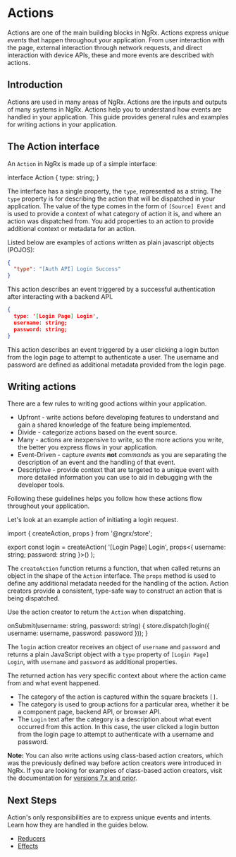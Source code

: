 # Actions

Actions are one of the main building blocks in NgRx. Actions express _unique events_ that happen throughout your application. From user interaction with the page, external interaction through network requests, and direct interaction with device APIs, these and more events are described with actions.

## Introduction

Actions are used in many areas of NgRx. Actions are the inputs and outputs of many systems in NgRx. Actions help you to understand how events are handled in your application. This guide provides general rules and examples for writing actions in your application.

## The Action interface

An `Action` in NgRx is made up of a simple interface:

<code-example header="Action Interface">
interface Action {
  type: string;
}
</code-example>

The interface has a single property, the `type`, represented as a string. The `type` property is for describing the action that will be dispatched in your application. The value of the type comes in the form of `[Source] Event` and is used to provide a context of what category of action it is, and where an action was dispatched from. You add properties to an action to provide additional context or metadata for an action.

Listed below are examples of actions written as plain javascript objects (POJOS):

```json
{
  "type": "[Auth API] Login Success"
}
```

This action describes an event triggered by a successful authentication after interacting with a backend API.

```json
{
  type: '[Login Page] Login',
  username: string;
  password: string;
}
```

This action describes an event triggered by a user clicking a login button from the login page to attempt to authenticate a user. The username and password are defined as additional metadata provided from the login page.

## Writing actions

There are a few rules to writing good actions within your application.

- Upfront - write actions before developing features to understand and gain a shared knowledge of the feature being implemented.
- Divide - categorize actions based on the event source.
- Many - actions are inexpensive to write, so the more actions you write, the better you express flows in your application.
- Event-Driven - capture _events_ **not** _commands_ as you are separating the description of an event and the handling of that event.
- Descriptive - provide context that are targeted to a unique event with more detailed information you can use to aid in debugging with the developer tools.

Following these guidelines helps you follow how these actions flow throughout your application.

Let's look at an example action of initiating a login request.

<code-example header="login-page.actions.ts">
import { createAction, props } from '@ngrx/store';

export const login = createAction(
'[Login Page] Login',
props<{ username: string; password: string }>()
);

</code-example>

The `createAction` function returns a function, that when called returns an object in the shape of the `Action` interface. The `props` method is used to define any additional metadata needed for the handling of the action. Action creators provide a consistent, type-safe way to construct an action that is being dispatched.

Use the action creator to return the `Action` when dispatching.

<code-example header="login-page.component.ts">
  onSubmit(username: string, password: string) {
    store.dispatch(login({ username: username, password: password }));
  }
</code-example>

The `login` action creator receives an object of `username` and `password` and returns a plain JavaScript object with a `type` property of `[Login Page] Login`, with `username` and `password` as additional properties.

The returned action has very specific context about where the action came from and what event happened.

- The category of the action is captured within the square brackets `[]`.
- The category is used to group actions for a particular area, whether it be a component page, backend API, or browser API.
- The `Login` text after the category is a description about what event occurred from this action. In this case, the user clicked a login button from the login page to attempt to authenticate with a username and password.

<div class="alert is-important">

**Note:** You can also write actions using class-based action creators, which was the previously defined way before action creators were introduced in NgRx. If you are looking for examples of class-based action creators, visit the documentation for [versions 7.x and prior](https://v7.ngrx.io/guide/store/actions).

</div>

## Next Steps

Action's only responsibilities are to express unique events and intents. Learn how they are handled in the guides below.

- [Reducers](guide/store/reducers)
- [Effects](guide/effects)
